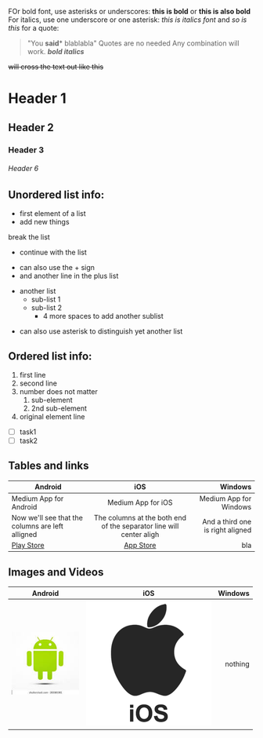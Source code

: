 FOr bold font, use asterisks or underscores: **this is bold** or __this is also bold__
For italics, use one underscore or one asterisk: _this is italics font_ and *so is this*
for a quote: 
> "You **said*** blablabla" Quotes are no needed
Any combination will work. _**bold italics**_

~~will cross the text out like this~~

# Header 1
## Header 2
### Header 3
###### Header 6

## Unordered list info:

- first element of a list
- add new things

break the list

- continue with the list
+ can also use the + sign
+ and another line in the plus list
- another list
    - sub-list 1
    - sub-list 2
        - 4 more spaces to add another sublist
* can also use asterisk to distinguish yet another list

## Ordered list info:

1. first line
2. second line
34. number does not matter
    1. sub-element
    2. 2nd sub-element
6. original element line

+ [ ] task1
+ [ ] task2

## Tables and links

Android | iOS | Windows
--- | :---: | ----:
Medium App for Android | Medium App for iOS | Medium App for Windows
Now we'll see that the columns are left alligned | The columns at the both end of the separator line will center aligh | And a third one is right aligned
[Play Store](https://play.google.com/store/apps/details?id=com.medium.reader&hl=en) | [App Store](https://itunes.apple.com/us/app/medium/id828256236?mt=8) | bla

## Images and Videos

Android | iOS | Windows
--- | :---: | ---:
![](android.jpg) | ![](ios.png) | nothing
